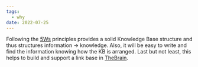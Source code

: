 ```yaml
---
tags:
  - why
date: 2022-07-25
---
```


Following the [5Ws](..\The%205%20Ws%20and%201%20H.md) principles provides a solid Knowledge Base structure and thus structures information → knowledge. Also, it will be easy to write and find the information knowing how the KB is arranged. Last but not least, this helps to build and support a link base in [TheBrain](..\in_progress\Tools.md).
